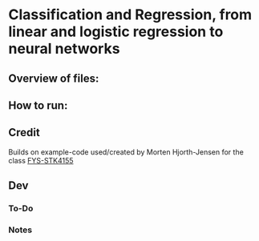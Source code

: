 # Classification and Regression, from linear and logistic regression to neural networks

## Overview of files:


## How to run:


## Credit

Builds on example-code used/created by Morten Hjorth-Jensen for the class [FYS-STK4155](https://github.com/CompPhysics/MachineLearning/)

## Dev
### To-Do
### Notes

